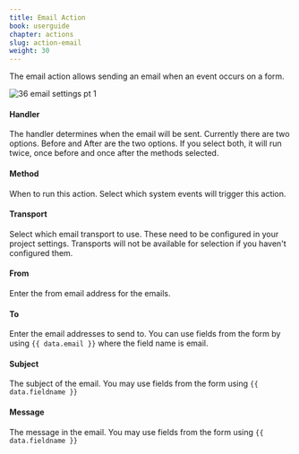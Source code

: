 ```yaml
---
title: Email Action
book: userguide
chapter: actions
slug: action-email
weight: 30
---
```

The email action allows sending an email when an event occurs on a form.

![36 email settings pt 1](https://cloud.githubusercontent.com/assets/13321142/13097235/303076be-d4e5-11e5-8ebc-3ad18f190eed.png)

#### Handler

The handler determines when the email will be sent. Currently there are two options. Before and After are the two options. If you select both, it will run twice, once before and once after the methods selected.

#### Method

When to run this action. Select which system events will trigger this action.

#### Transport

Select which email transport to use. These need to be configured in your project settings. Transports will not be available for selection if you haven't configured them.

#### From

Enter the from email address for the emails.

#### To

Enter the email addresses to send to. You can use fields from the form by using `{{ data.email }}` where the field name is email.

#### Subject

The subject of the email. You may use fields from the form using `{{ data.fieldname }}`

#### Message

The message in the email. You may use fields from the form using `{{ data.fieldname }}`

